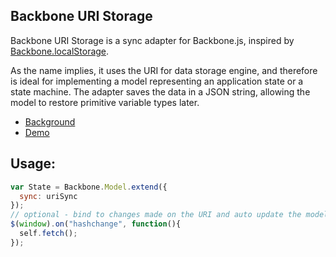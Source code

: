 Backbone URI Storage
----------
Backbone URI Storage is a sync adapter for Backbone.js, inspired by <a href="https://github.com/jeromegn/Backbone.localStorage">Backbone.localStorage</a>.

As the name implies, it uses the URI for data storage engine, and therefore is ideal for implementing a model representing an application state or a state machine.
The adapter saves the data in a JSON string, allowing the model to restore primitive variable types later.

- <a href="http://kilon.org/blog/2012/02/backbone-uri-adapter/">Background</a>
- <a href="http://kilon.org/samples/backbone-uriStorage.html">Demo</a>

Usage:
-------
``` javascript
var State = Backbone.Model.extend({
  sync: uriSync
});
// optional - bind to changes made on the URI and auto update the model
$(window).on("hashchange", function(){
  self.fetch();
});
```
